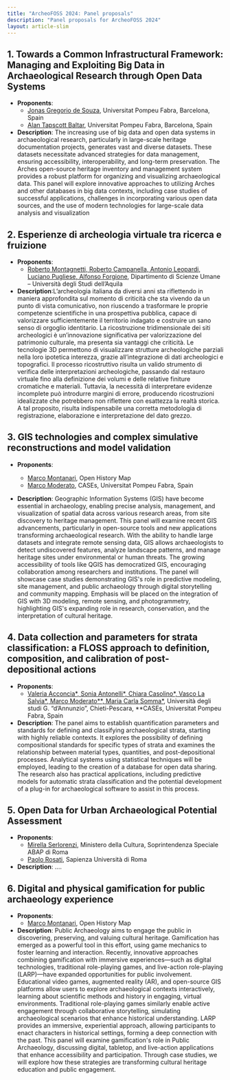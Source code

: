 ```yaml
---
title: "ArcheoFOSS 2024: Panel proposals"
description: "Panel proposals for ArcheoFOSS 2024"
layout: article-slim
---
```



## 1. Towards a Common Infrastructural Framework: Managing and Exploiting Big Data in Archaeological Research through Open Data Systems
- **Proponents**:
  - [Jonas Gregorio de Souza](mailto:jonas.gregorio@upf.edu ), Universitat Pompeu Fabra, Barcelona, Spain
  - [Alan Tapscott Baltar](mailto:alan.tapscott@upf.edu ), Universitat Pompeu Fabra, Barcelona, Spain
- **Description**: The increasing use of big data and open data systems in archaeological research, particularly in large-scale heritage documentation projects, generates vast and diverse datasets. These datasets necessitate advanced strategies for data management, ensuring accessibility, interoperability, and long-term preservation. The Arches open-source heritage inventory and management system  provides a robust platform for organizing and visualizing archaeological data. This panel will explore innovative approaches to utilizing Arches and other databases in big data contexts, including case studies of successful applications, challenges in incorporating various open data sources, and the use of modern technologies for large-scale data analysis and visualization 

## 2. Esperienze di archeologia virtuale tra ricerca e fruizione

- **Proponents**:
  - [Roberto Montagnetti, Roberto Campanella, Antonio Leopardi, Luciano Pugliese, Alfonso Forgione](mailto:alfonso.forgione@univaq.it), Dipartimento di Scienze Umane – Università degli Studi dell’Aquila
- **Description**:L’archeologia italiana da diversi anni sta riflettendo in maniera approfondita sul momento di criticità che sta vivendo da un punto di vista comunicativo, non riuscendo a trasformare le proprie competenze scientifiche in una prospettiva pubblica, capace di valorizzare sufficientemente il territorio indagato e costruire un sano senso di orgoglio identitario. 
La ricostruzione tridimensionale dei siti archeologici è un’innovazione significativa per valorizzazione del patrimonio culturale, ma presenta sia vantaggi che criticità. Le tecnologie 3D permettono di visualizzare strutture archeologiche parziali nella loro ipotetica interezza, grazie all’integrazione di dati archeologici e topografici. Il processo ricostruttivo risulta un valido strumento di verifica delle interpretazioni archeologiche, passando dal restauro virtuale fino alla definizione dei volumi e delle relative finiture cromatiche e materiali. Tuttavia, la necessità di interpretare evidenze incomplete può introdurre margini di errore, producendo ricostruzioni idealizzate che potrebbero non riflettere con esattezza la realtà storica. A tal proposito, risulta indispensabile una corretta metodologia di registrazione, elaborazione e interpretazione del dato grezzo. 

## 3.  GIS technologies and complex simulative reconstructions and model validation
- **Proponents**:
  - [Marco Montanari](mailto:marco.montanari@openhistorymap.org), Open History Map
  - [Marco Moderato](mailto:marco.moderato@upf.edu), CASEs, Universitat Pompeu Fabra, Spain

- **Description**: Geographic Information Systems (GIS) have become essential in archaeology, enabling precise analysis, management, and visualization of spatial data across various research areas, from site discovery to heritage management. This panel will examine recent GIS advancements, particularly in open-source tools and new applications transforming archaeological research. With the ability to handle large datasets and integrate remote sensing data, GIS allows archaeologists to detect undiscovered features, analyze landscape patterns, and manage heritage sites under environmental or human threats. The growing accessibility of tools like QGIS has democratized GIS, encouraging collaboration among researchers and institutions. The panel will showcase case studies demonstrating GIS's role in predictive modeling, site management, and public archaeology through digital storytelling and community mapping. Emphasis will be placed on the integration of GIS with 3D modeling, remote sensing, and photogrammetry, highlighting GIS's expanding role in research, conservation, and the interpretation of cultural heritage.
## 4. Data collection and parameters for strata classification: a FLOSS approach to definition, composition, and calibration of post-depositional actions

- **Proponents**:
  - [Valeria Acconcia*, Sonia Antonelli*, Chiara Casolino*, Vasco La Salvia*, Marco Moderato**, Maria Carla Somma*](mailto:chiara.casolino@unich.it), Università degli studi G. “d’Annunzio”, Chieti-Pescara, **CASEs, Universitat Pompeu Fabra, Spain
- **Description**: The panel aims to establish quantification parameters and standards for defining and classifying archaeological strata, starting with highly reliable contexts. It explores the possibility of defining compositional standards for specific types of strata and examines the relationship between material types, quantities, and post-depositional processes. Analytical systems using statistical techniques will be employed, leading to the creation of a database for open data sharing. The research also has practical applications, including predictive models for automatic strata classification and the potential development of a plug-in for archaeological software to assist in this process.
## 5. Open Data for Urban Archaeological Potential Assessment

- **Proponents**:
  - [Mirella Serlorenzi](mailto:mirella.serlorenzi@cultura.gov.it), Ministero della Cultura, Soprintendenza Speciale ABAP di Roma
  - [Paolo Rosati](mailto:paolo.rosati@uniroma1.it), Sapienza Università di Roma
- **Description**: ....
## 6. Digital and physical gamification for public archaeology experience  

- **Proponents**:
  - [Marco Montanari](mailto:marco.montanari@openhistorymap.org), Open History Map
- **Description**: Public Archaeology aims to engage the public in discovering, preserving, and valuing cultural heritage. Gamification has emerged as a powerful tool in this effort, using game mechanics to foster learning and interaction. Recently, innovative approaches combining gamification with immersive experiences—such as digital technologies, traditional role-playing games, and live-action role-playing (LARP)—have expanded opportunities for public involvement. Educational video games, augmented reality (AR), and open-source GIS platforms allow users to explore archaeological contexts interactively, learning about scientific methods and history in engaging, virtual environments. Traditional role-playing games similarly enable active engagement through collaborative storytelling, simulating archaeological scenarios that enhance historical understanding. LARP provides an immersive, experiential approach, allowing participants to enact characters in historical settings, forming a deep connection with the past. This panel will examine gamification's role in Public Archaeology, discussing digital, tabletop, and live-action applications that enhance accessibility and participation. Through case studies, we will explore how these strategies are transforming cultural heritage education and public engagement.